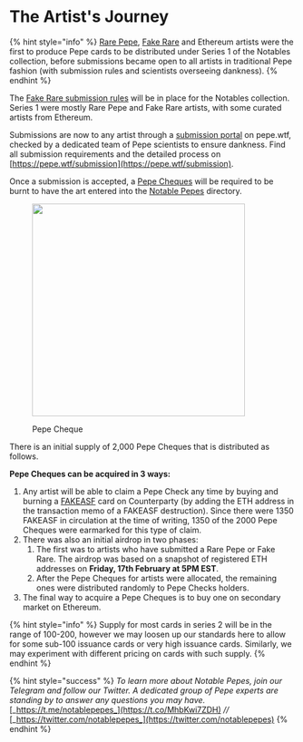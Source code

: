 # The Artist's Journey

{% hint style="info" %}
[Rare Pepe](../../../chapter-2-the-rare-pepe-project/the-rare-pepe-blockchain-project/), [Fake Rare](../../../chapter-2-the-rare-pepe-project/fake-rares-and-dank-rares/fake-rare-artists.md) and Ethereum artists were the first to produce Pepe cards to be distributed under Series 1 of the Notables collection, before submissions became open to all artists in traditional Pepe fashion (with submission rules and scientists overseeing dankness).
{% endhint %}

The [Fake Rare submission rules](../../../chapter-2-the-rare-pepe-project/fake-rares-and-dank-rares/fake-rares-submission-rules.md) will be in place for the Notables collection. Series 1 were mostly Rare Pepe and Fake Rare artists, with some curated artists from Ethereum.

Submissions are now to any artist through a [submission portal](https://pepe.wtf/submission) on pepe.wtf, checked by a dedicated team of Pepe scientists to ensure dankness. Find all submission requirements and the detailed process on [https://pepe.wtf/submission](https://pepe.wtf/submission).

Once a submission is accepted, a [Pepe Cheques](https://pepe.wtf/asset/Pepe-Cheques) will be required to be burnt to have the art entered into the [Notable Pepes](https://pepe.wtf/collection/notable-pepes) directory.

<figure><img src="../../../.gitbook/assets/Pepe Cheques.jpeg" alt="" width="375"><figcaption><p>Pepe Cheque</p></figcaption></figure>

There is an initial supply of 2,000 Pepe Cheques that is distributed as follows.

**Pepe Cheques can be acquired in 3 ways:**

1. Any artist will be able to claim a Pepe Check any time by buying and burning a [FAKEASF](https://pepe.wtf/asset/FAKEASF) card on Counterparty (by adding the ETH address in the transaction memo of a FAKEASF destruction). Since there were 1350 FAKEASF in circulation at the time of writing, 1350 of the 2000 Pepe Cheques were earmarked for this type of claim.
2. There was also an initial airdrop in two phases:
   1. The first was to artists who have submitted a Rare Pepe or Fake Rare. The airdrop was based on a snapshot of registered ETH addresses on **Friday, 17th February at 5PM EST**.
   2. After the Pepe Cheques for artists were allocated, the remaining ones were distributed randomly to Pepe Checks holders.
3. The final way to acquire a Pepe Cheques is to buy one on secondary market on Ethereum.

{% hint style="info" %}
Supply for most cards in series 2 will be in the range of 100-200, however we may loosen up our standards here to allow for some sub-100 issuance cards or very high issuance cards. Similarly, we may experiment with different pricing on cards with such supply.
{% endhint %}

{% hint style="success" %}
_To learn more about Notable Pepes, join our Telegram and follow our Twitter. A dedicated group of Pepe experts are standing by to answer any questions you may have._ [_https://t.me/notablepepes_](https://t.co/MhbKwi7ZDH) _//_ [_https://twitter.com/notablepepes_](https://twitter.com/notablepepes)
{% endhint %}
